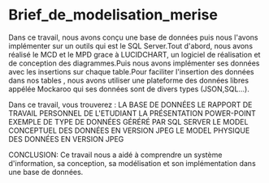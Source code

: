 # Brief_de_modelisation_merise

Dans ce travail, nous avons conçu une base de données puis nous l'avons implémenter sur un outils qui est le SQL Server.Tout d'abord, nous avons réalisé le MCD et le MPD grace à LUCIDCHART, un logiciel de réalisation et de conception des diagrammes.Puis nous avons implémenter ses données avec les insertions sur chaque table.Pour faciliter l'insertion des données dans nos tables , nous avons utiliser une plateforme des données libres appélée Mockaroo qui ses données sont de divers types (JSON,SQL...).

Dans ce travail, vous trouverez :
LA BASE DE DONNÉES
LE RAPPORT DE TRAVAIL PERSONNEL DE L'ETUDIANT
LA PRÉSENTATION POWER-POINT
EXEMPLE DE TYPE DE DONNÉES GÉRÉRÉ PAR SQL SERVER
LE MODEL CONCEPTUEL DES DONNÉES EN VERSION JPEG
LE MODEL PHYSIQUE DES DONNÉES EN VERSION JPEG

CONCLUSION:
Ce travail nous a aidé à comprendre un système d'information, sa conception, sa modélisation et son implémentation dans une base de données.
